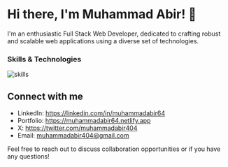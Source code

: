# Hi there, I'm Muhammad Abir! 👋

I'm an enthusiastic Full Stack Web Developer, dedicated to crafting robust and scalable web applications using a diverse set of technologies.

### Skills & Technologies
![skills](https://github.com/muhammadabir64/muhammadabir64/assets/51321911/2a8e7b56-cd7b-43a0-b81a-a2124c3b0601)


## Connect with me
- LinkedIn: https://linkedin.com/in/muhammadabir64
- Portfolio: https://muhammadabir64.netlify.app
- X: https://twitter.com/muhammadabir404
- Email: muhammadabir404@gmail.com

Feel free to reach out to discuss collaboration opportunities or if you have any questions!
